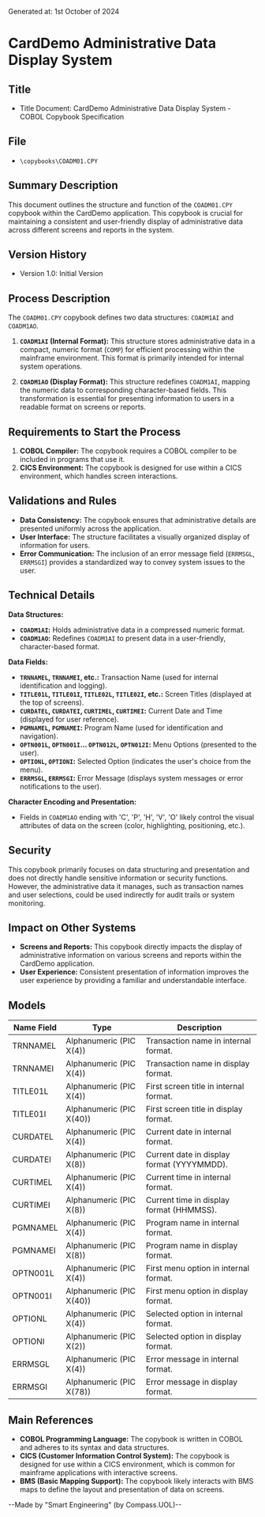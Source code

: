 Generated at: 1st October of 2024

# **CardDemo Administrative Data Display System**

## Title

- Title Document: CardDemo Administrative Data Display System - COBOL Copybook Specification

## File

- `\copybooks\COADM01.CPY`

## Summary Description

This document outlines the structure and function of the `COADM01.CPY` copybook within the CardDemo application. This copybook is crucial for maintaining a consistent and user-friendly display of administrative data across different screens and reports in the system.

## Version History

- Version 1.0: Initial Version

## Process Description

The `COADM01.CPY` copybook defines two data structures: `COADM1AI` and `COADM1AO`. 

1. **`COADM1AI` (Internal Format):** This structure stores administrative data in a compact, numeric format (`COMP`) for efficient processing within the mainframe environment. This format is primarily intended for internal system operations.

2. **`COADM1AO` (Display Format):** This structure redefines `COADM1AI`, mapping the numeric data to corresponding character-based fields. This transformation is essential for presenting information to users in a readable format on screens or reports.

## Requirements to Start the Process

1. **COBOL Compiler:**  The copybook requires a COBOL compiler to be included in programs that use it.
2. **CICS Environment:** The copybook is designed for use within a CICS environment, which handles screen interactions.

## Validations and Rules

* **Data Consistency:** The copybook ensures that administrative details are presented uniformly across the application.
* **User Interface:** The structure facilitates a visually organized display of information for users.
* **Error Communication:** The inclusion of an error message field (`ERRMSGL`, `ERRMSGI`) provides a standardized way to convey system issues to the user.

## Technical Details

**Data Structures:**

* **`COADM1AI`:**  Holds administrative data in a compressed numeric format.
* **`COADM1AO`:** Redefines `COADM1AI` to present data in a user-friendly, character-based format.

**Data Fields:**

* **`TRNNAMEL`, `TRNNAMEI`, etc.:** Transaction Name (used for internal identification and logging).
* **`TITLE01L`, `TITLE01I`, `TITLE02L`, `TITLE02I`, etc.:**  Screen Titles (displayed at the top of screens).
* **`CURDATEL`, `CURDATEI`, `CURTIMEL`, `CURTIMEI`:** Current Date and Time (displayed for user reference).
* **`PGMNAMEL`, `PGMNAMEI`:** Program Name (used for identification and navigation).
* **`OPTN001L`, `OPTN001I`... `OPTN012L`, `OPTN012I`:** Menu Options (presented to the user).
* **`OPTIONL`, `OPTIONI`:** Selected Option (indicates the user's choice from the menu).
* **`ERRMSGL`, `ERRMSGI`:** Error Message (displays system messages or error notifications to the user).

**Character Encoding and Presentation:**

* Fields in `COADM1AO` ending with 'C', 'P', 'H', 'V', 'O' likely control the visual attributes of data on the screen (color, highlighting, positioning, etc.).

## Security

This copybook primarily focuses on data structuring and presentation and does not directly handle sensitive information or security functions. However, the administrative data it manages, such as transaction names and user selections, could be used indirectly for audit trails or system monitoring.

## Impact on Other Systems

* **Screens and Reports:** This copybook directly impacts the display of administrative information on various screens and reports within the CardDemo application.
* **User Experience:**  Consistent presentation of information improves the user experience by providing a familiar and understandable interface.

## Models

| Name Field | Type | Description |
|---|---|---|
| TRNNAMEL | Alphanumeric (PIC X(4)) | Transaction name in internal format. |
| TRNNAMEI | Alphanumeric (PIC X(4)) | Transaction name in display format. |
| TITLE01L | Alphanumeric (PIC X(4)) | First screen title in internal format. |
| TITLE01I | Alphanumeric (PIC X(40)) | First screen title in display format. |
| CURDATEL | Alphanumeric (PIC X(4)) | Current date in internal format. |
| CURDATEI | Alphanumeric (PIC X(8)) | Current date in display format (YYYYMMDD). |
| CURTIMEL | Alphanumeric (PIC X(4)) | Current time in internal format. |
| CURTIMEI | Alphanumeric (PIC X(8)) | Current time in display format (HHMMSS). |
| PGMNAMEL | Alphanumeric (PIC X(4)) | Program name in internal format. |
| PGMNAMEI | Alphanumeric (PIC X(8)) | Program name in display format. |
| OPTN001L | Alphanumeric (PIC X(4)) | First menu option in internal format. |
| OPTN001I | Alphanumeric (PIC X(40)) | First menu option in display format. |
| OPTIONL | Alphanumeric (PIC X(4)) | Selected option in internal format. |
| OPTIONI | Alphanumeric (PIC X(2)) | Selected option in display format. |
| ERRMSGL | Alphanumeric (PIC X(4)) | Error message in internal format. |
| ERRMSGI | Alphanumeric (PIC X(78)) | Error message in display format. |

## Main References

* **COBOL Programming Language:** The copybook is written in COBOL and adheres to its syntax and data structures.
* **CICS (Customer Information Control System):**  The copybook is designed for use within a CICS environment, which is common for mainframe applications with interactive screens.
* **BMS (Basic Mapping Support):**  The copybook likely interacts with BMS maps to define the layout and presentation of data on screens.

--Made by "Smart Engineering" (by Compass.UOL)--